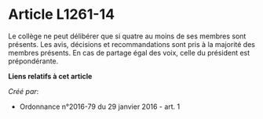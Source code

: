 # Article L1261-14

Le collège ne peut délibérer que si quatre au moins de ses membres sont présents. Les avis, décisions et recommandations sont
pris à la majorité des membres présents. En cas de partage égal des voix, celle du président est prépondérante.

**Liens relatifs à cet article**

_Créé par_:

  - Ordonnance n°2016-79 du 29 janvier 2016 - art. 1
